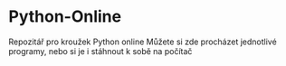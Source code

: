 # Python-Online
Repozitář pro kroužek Python online
Můžete si zde procházet jednotlivé programy, nebo si je i stáhnout k sobě na počítač
